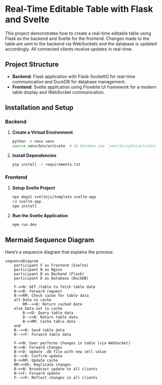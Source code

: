 # Real-Time Editable Table with Flask and Svelte

This project demonstrates how to create a real-time editable table using Flask as the backend and Svelte for the frontend. Changes made to the table are sent to the backend via WebSockets and the database is updated accordingly. All connected clients receive updates in real-time.

## Project Structure

- **Backend**: Flask application with Flask-SocketIO for real-time communication and DuckDB for database management.
- **Frontend**: Svelte application using Flowbite UI framework for a modern table display and WebSocket communication.

## Installation and Setup

### Backend

1. **Create a Virtual Environment**

    ```bash
    python -m venv venv
    source venv/bin/activate  # On Windows use `venv\Scripts\activate`
    ```

2. **Install Dependencies**

    ```bash
    pip install -r requirements.txt
    ```

### Frontend

1. **Setup Svelte Project**

    ```bash
    npx degit sveltejs/template svelte-app
    cd svelte-app
    npm install
    ```
2. **Run the Svelte Application**

    ```bash
    npm run dev
    ```

## Mermaid Sequence Diagram

Here’s a sequence diagram that explains the process:

```mermaid
sequenceDiagram
    participant F as Frontend (Svelte)
    participant N as Nginx
    participant B as Backend (Flask)
    participant D as Database (DuckDB)

    F->>N: GET /table to fetch table data
    N->>B: Forward request
    B->>RM: Check cache for table data
    alt Data in cache
        RM-->>B: Return cached data
    else Data not in cache
        B->>D: Query table data
        D-->>B: Return table data
        B->>RM: Cache table data
    end
    B-->>N: Send table data
    N-->>F: Forward table data

    F->>N: User performs changes in table (via WebSocket)
    N->>B: Forward changes
    B->>D: Update .db file with new cell value
    D-->>B: Confirm update
    B->>RM: Update cache
    RM->>RS: Replicate changes
    B->>N: Broadcast update to all clients
    N->>F: Forward update
    F-->>F: Reflect changes in all clients
